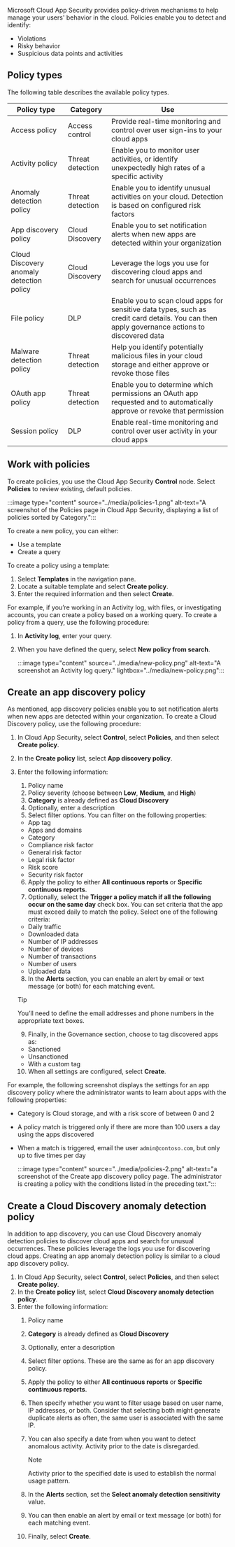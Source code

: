 Microsoft Cloud App Security provides policy-driven mechanisms to help manage your users' behavior in the cloud. Policies enable you to detect and identify:

- Violations
- Risky behavior
- Suspicious data points and activities

## Policy types

The following table describes the available policy types.

| Policy type                               | Category          | Use                                                          |
| ----------------------------------------- | ----------------- | ------------------------------------------------------------ |
| Access policy                             | Access  control   | Provide  real-time monitoring and control over user sign-ins to your cloud apps |
| Activity  policy                          | Threat  detection | Enable you to  monitor user activities, or identify unexpectedly high rates of a specific  activity |
| Anomaly  detection policy                 | Threat detection  | Enable you to  identify unusual activities on your cloud. Detection is based on configured  risk factors |
| App discovery  policy                     | Cloud  Discovery  | Enable you to  set notification alerts when new apps are detected within your organization |
| Cloud Discovery  anomaly detection policy | Cloud  Discovery  | Leverage the  logs you use for discovering cloud apps and search for unusual occurrences |
| File policy                               | DLP               | Enable you to  scan cloud apps for sensitive data types, such as credit card details. You  can then apply governance actions to discovered data |
| Malware  detection policy                 | Threat  detection | Help you  identify potentially malicious files in your cloud storage and either approve  or revoke those files |
| OAuth app  policy                         | Threat  detection | Enable you to  determine which permissions an OAuth app requested and to automatically  approve or revoke that permission |
| Session  policy                           | DLP               | Enable real-time  monitoring and control over user activity in your cloud apps |

## Work with policies

To create policies, you use the Cloud App Security **Control** node. Select **Policies** to review existing, default policies.

:::image type="content" source="../media/policies-1.png" alt-text="A screenshot of the Policies page in Cloud App Security, displaying a list of policies sorted by Category.":::

To create a new policy, you can either:

- Use a template
- Create a query

To create a policy using a template:

1. Select **Templates** in the navigation pane.
2. Locate a suitable template and select **Create policy**.
3. Enter the required information and then select **Create**.

For example, if you’re working in an Activity log, with files, or investigating accounts, you can create a policy based on a working query. To create a policy from a query, use the following procedure:

1. In **Activity log**, enter your query.
2. When you have defined the query, select **New policy from search**.

    :::image type="content" source="../media/new-policy.png" alt-text="A screenshot an Activity log query." lightbox="../media/new-policy.png":::

## Create an app discovery policy

As mentioned, app discovery policies enable you to set notification alerts when new apps are detected within your organization. To create a Cloud Discovery policy, use the following procedure:

1. In Cloud App Security, select **Control**, select **Policies**, and then select **Create policy**.
2. In the **Create policy** list, select **App discovery policy**.
3. Enter the following information:

   1. Policy name
   2. Policy severity (choose between **Low**, **Medium**, and **High**)
   3. **Category** is already defined as **Cloud Discovery**
   4. Optionally, enter a description
   5. Select filter options. You can filter on the following properties:
    - App tag
    - Apps and domains
    - Category
    - Compliance risk factor
    - General risk factor
    - Legal risk factor
    - Risk score
    - Security risk factor

   6. Apply the policy to either **All continuous reports** or **Specific continuous reports**.
   7. Optionally, select the **Trigger a policy match if all the following occur on the same day** check box. You can set criteria that the app must exceed daily to match the policy. Select one of the following criteria:

    - Daily traffic
    - Downloaded data
    - Number of IP addresses
    - Number of devices
    - Number of transactions
    - Number of users
    - Uploaded data

   8. In the **Alerts** section, you can enable an alert by email or text message (or both) for each matching event.

   > [!TIP]
   > You’ll need to define the email addresses and phone numbers in the appropriate text boxes.

   9. Finally, in the Governance section, choose to tag discovered apps as:

    - Sanctioned
    - Unsanctioned
    - With a custom tag

   10. When all settings are configured, select **Create**.

For example, the following screenshot displays the settings for an app discovery policy where the administrator wants to learn about apps with the following properties:

- Category is Cloud storage, and with a risk score of between 0 and 2
- A policy match is triggered only if there are more than 100 users a day using the apps discovered
- When a match is triggered, email the user `admin@contoso.com`, but only up to five times per day

   :::image type="content" source="../media/policies-2.png" alt-text="a screenshot of the Create app discovery policy page. The administrator is creating a policy with the conditions listed in the preceding text.":::

## Create a Cloud Discovery anomaly detection policy

In addition to app discovery, you can use Cloud Discovery anomaly detection policies to discover cloud apps and search for unusual occurrences. These policies leverage the logs you use for discovering cloud apps. Creating an app anomaly detection policy is similar to a cloud app discovery policy.

1. In Cloud App Security, select **Control**, select **Policies**, and then select **Create policy**.
2. In the **Create policy** list, select **Cloud Discovery anomaly detection policy**.
3. Enter the following information:
    1. Policy name
    2. **Category** is already defined as **Cloud Discovery**
    3. Optionally, enter a description
    4. Select filter options. These are the same as for an app discovery policy.
    5. Apply the policy to either **All continuous reports** or **Specific continuous reports**.
    6. Then specify whether you want to filter usage based on user name, IP addresses, or both. Consider that selecting both might generate duplicate alerts as often, the same user is associated with the same IP.
    7. You can also specify a date from when you want to detect anomalous activity. Activity prior to the date is disregarded.

        >[!NOTE]
        >Activity prior to the specified date is used to establish the normal usage pattern.

    8. In the **Alerts** section, set the **Select anomaly detection sensitivity** value.
    9. You can then enable an alert by email or text message (or both) for each matching event.
    10. Finally, select **Create**.
